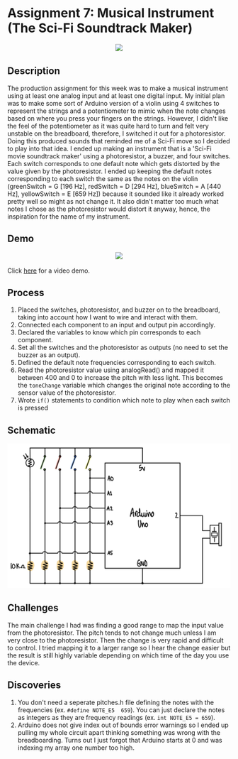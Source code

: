 # Assignment 7: Musical Instrument (The Sci-Fi Soundtrack Maker)

<p align="center">
  <img src="instrumentImage.png" width="480">
</p>

## Description
The production assignment for this week was to make a musical instrument using at least one analog input and at least one digital input. My initial plan was to make some sort of Arduino version of a violin using 4 switches to represent the strings and a potentiometer to mimic when the note changes based on where you press your fingers on the strings. However, I didn't like the feel of the potentiometer as it was quite hard to turn and felt very unstable on the breadboard, therefore, I switched it out for a photoresistor. Doing this produced sounds that reminded me of a Sci-Fi move so I decided to play into that idea. I ended up making an instrument that is a 'Sci-Fi movie soundtrack maker' using a photoresistor, a buzzer, and four switches. Each switch corresponds to one default note which gets distorted by the value given by the photoresistor. I ended up keeping the default notes corresponding to each switch the same as the notes on the violin (greenSwitch = G [196 Hz], redSwitch = D [294 Hz], blueSwitch = A [440 Hz], yellowSwitch = E [659 Hz]) because it sounded like it already worked pretty well so might as not change it. It also didn't matter too much what notes I chose as the photoresistor would distort it anyway, hence, the inspiration for the name of my instrument.

## Demo
<p align="center">
  <img src="instrumentDemo.gif" width="560">
</p>

Click [here](https://youtu.be/e19SDqF_XA4) for a video demo.

## Process
1. Placed the switches, photoresistor, and buzzer on to the breadboard, taking into account how I want to wire and interact with them.
2. Connected each component to an input and output pin accordingly.
3. Declared the variables to know which pin corresponds to each component.
4. Set all the switches and the photoresistor as outputs (no need to set the buzzer as an output).
5. Defined the default note frequencies corresponding to each switch.
6. Read the photoresistor value using analogRead() and mapped it between 400 and 0 to increase the pitch with less light. This becomes the ```toneChange``` variable which changes the original note according to the sensor value of the photoresistor.
7. Wrote ```if()``` statements to condition which note to play when each switch is pressed

## Schematic
<p align="center">
  <img src="instrumentSchematic.jpg" width="620">
</p>

## Challenges
The main challenge I had was  finding a good range to map the input value from the photoresistor. The pitch tends to not change much unless I am very close to the photoresistor. Then the change is very rapid and difficult to control. I tried mapping it to a larger range so I hear the change easier but the result is still highly variable depending on which time of the day you use the device.

## Discoveries
1. You don't need a seperate pitches.h file defining the notes with the frequencies (ex. ```#define NOTE_E5  659```). You can just declare the notes as integers as they are frequency readings (ex. ```int NOTE_E5 = 659```).
2. Arduino does not give index out of bounds error warnings so I ended up pulling my whole circuit apart thinking something was wrong with the breadboarding. Turns out I just forgot that Arduino starts at 0 and was indexing my array one number too high.

